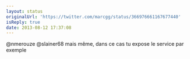 ```yaml
---
layout: status
originalUrl: 'https://twitter.com/marcgg/status/366976661167677440'
isReply: true
date: 2013-08-12 17:37:08
---
```


@nmerouze @slainer68 mais même, dans ce cas tu expose le service par exemple
